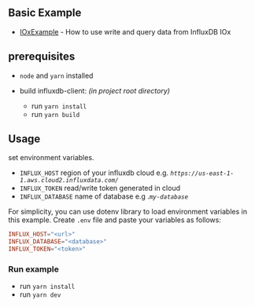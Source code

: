 ## Basic Example

- [IOxExample](./src/index.ts) - How to use write and query data from InfluxDB IOx

## prerequisites

- `node` and `yarn` installed

- build influxdb-client: *(in project root directory)*
  - run `yarn install`
  - run `yarn build`

## Usage

set environment variables.

- `INFLUX_HOST` region of your influxdb cloud e.g. *`https://us-east-1-1.aws.cloud2.influxdata.com/`*
- `INFLUX_TOKEN` read/write token generated in cloud
- `INFLUX_DATABASE` name of database e.g .*`my-database`*

For simplicity, you can use dotenv library to load environment variables in this example. Create `.env` file and paste your variables as follows:

```conf
INFLUX_HOST="<url>"
INFLUX_DATABASE="<database>"
INFLUX_TOKEN="<token>"
```

### Run example

- run `yarn install`
- run `yarn dev`
